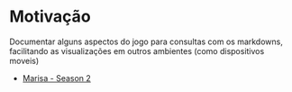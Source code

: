 # Motivação
Documentar alguns aspectos do jogo para consultas com os markdowns, facilitando as visualizações em outros ambientes (como dispositivos moveis)

* [Marisa - Season 2](Season%202/Marisa.md)